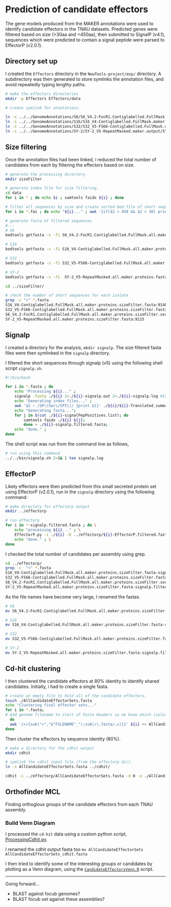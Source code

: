 # Prediction of candidate effectors

The gene models produced from the MAKER annotations were used to identify candidate effectors in the TNAU datasets. Predicted genes were filtered based on size (>30aa and <450aa), then submitted to SignalP (v4.1), sequences which were predicted to contain a signal peptide were parsed to EffectorP (v2.0.1).

## Directory set up

I created the `Effectors` directory in the `NewTools-project/exp/` directory. A subdirectory was then generated to store symlinks the annotation files, and avoid repeatedly typing lengthy paths.

```bash
# make the effectors directories 
mkdir -p Effectors Effectors/data

# create symlink for annotations. 

ln -s ../../GenomeAnnotations/S6/S6_V4.2-FocR1.Contiglabelled.FullMask.maker.output/S6_V4.2-FocR1.Contiglabelled.FullMask.all.maker.proteins.fasta ./
ln -s ../../GenomeAnnotations/S16/S16_V4-Contiglabelled.FullMask.maker.output/S16_V4-Contiglabelled.FullMask.all.maker.proteins.fasta ./
ln -s ../../GenomeAnnotations/S32/S32_V5-FS66-Contiglabelled.FullMask.maker.output/S32_V5-FS66-Contiglabelled.FullMask.all.maker.proteins.fasta ./
ln -s ../../GenomeAnnotations/SY-2/SY-2_V5-RepeatMasked.maker.output/SY-2_V5-RepeatMasked.all.maker.proteins.fasta ./
```

## Size filtering

Once the annotation files had been linked, i reduced the total number of candidates from each by filtering the effectors based on size.

```bash
# generate the processing directory.
mkdir sizeFilter

# generate index file for size filtering.
cd data 
for i in * ; do echo $i ; samtools faidx ${i} ; done 

# filter all sequences by size and create sorted bed file of short sequences . <450aa and >30aa accepted. 
for i in *.fai ; do echo "${i}..." ; awk '{if($2 < 450 && $2 > 30) print $1 "\t0\t" $2 "\t"}' ${i} > ../sizeFilter/${i}.sizeFilter.bed ; bedtools sort -i ../sizeFilter/${i}.sizeFilter.bed > ../sizeFilter/${i}.sizeFilter.sorted.bed ; echo "done." ; done

# generate fasta of filtered sequences
#---
# S6
bedtools getfasta -s -fi S6_V4.2-FocR1.Contiglabelled.FullMask.all.maker.proteins.fasta -bed ../sizeFilter/S6_V4.2-FocR1.Contiglabelled.FullMask.all.maker.proteins.fasta.fai.sizeFilter.sorted.bed -fo ../sizeFilter/S6_V4.2-FocR1.Contiglabelled.FullMask.all.maker.proteins.sizeFilter.sorted.fasta

# S16 
bedtools getfasta -s -fi S16_V4-Contiglabelled.FullMask.all.maker.proteins.fasta -bed ../sizeFilter/S16_V4-Contiglabelled.FullMask.all.maker.proteins.fasta.fai.sizeFilter.sorted.bed -fo ../sizeFilter/S16_V4-Contiglabelled.FullMask.all.maker.proteins.sizeFilter.fasta

# S32
bedtools getfasta -s -fi S32_V5-FS66-Contiglabelled.FullMask.all.maker.proteins.fasta -bed ../sizeFilter/S32_V5-FS66-Contiglabelled.FullMask.all.maker.proteins.fasta.fai.sizeFilter.sorted.bed -fo ../sizeFilter/S32_V5-FS66-Contiglabelled.FullMask.all.maker.proteins.sizeFilter.fasta

# SY-2
bedtools getfasta -s -fi  SY-2_V5-RepeatMasked.all.maker.proteins.fasta -bed ../sizeFilter/SY-2_V5-RepeatMasked.all.maker.proteins.fasta.fai.sizeFilter.sorted.bed -fo ../sizeFilter/SY-2_V5-RepeatMasked.all.maker.proteins.sizeFilter.fasta

cd ../sizeFilter/

# check the number of short sequences for each isolate
grep -c ">" *.fasta
S16_V4-Contiglabelled.FullMask.all.maker.proteins.sizeFilter.fasta:9148
S32_V5-FS66-Contiglabelled.FullMask.all.maker.proteins.sizeFilter.fasta:9253
S6_V4.2-FocR1.Contiglabelled.FullMask.all.maker.proteins.sizeFilter.sorted.fasta:10946
SY-2_V5-RepeatMasked.all.maker.proteins.sizeFilter.fasta:9115
```

## Signalp

I created a directory for the analysis, `mkdir signalp`. The size filtered fasta files were then symlinked in the `signalp` directory.

I  filtered the short sequences through signalp (v5) using the following shell script `signalp.sh`.

```bash
#!/bin/bash

for i in *.fasta ; do 
    echo "Processing ${i}..." ;  
    signalp -fasta ./${i} 1>./${i}-signalp.out 2>./${i}-signalp.log #Identify sequences with signal peptide.
    echo "Generating index files..." ;
    awk '$2 ~ /SP\(Sec\/SPI\)/ {print $1}' ./${i}/${i}-Translated_summary.signalp5 > ./${i}-signalPepPositives.list;
    echo "Generating fasta...";
    for j in $(cat ./${i}-signalPepPositives.list); do 
        samtools faidx ./${i} ${j}; 
        done > ./${i}-signalp.filtered.fasta;
    echo "done." ;
done
```

The shell script was run from the command line as follows,

```bash
# run using this command
../../bin/signalp.sh 2>1& | tee signalp.log
```

## EffectorP

Likely effectors were then predicted from this small secreted protein set using EffectorP (v2.0.1), run in the `signalp` directory using the following command:

```bash
# make directory for effectorp output
mkdir ../effectorp

# run effectorp
for i in *-signalp.filtered.fasta ; do \
    echo "processing ${i}..." ; \
    EffectorP.py -i ./${i} -E ../effectorp/${i}-EffectorP.filtered.fasta > ../effectorp/${i}-EffectorP.filtered.log ; \
    echo "done." ; \
done 
```

I checked the total number of candidates per assembly using grep.

```bash
cd ../effectorp/
grep -c  ">" *.fasta
S16_V4-Contiglabelled.FullMask.all.maker.proteins.sizeFilter.fasta-signalp.filtered.fasta-EffectorP.filtered.fasta:289
S32_V5-FS66-Contiglabelled.FullMask.all.maker.proteins.sizeFilter.fasta-signalp.filtered.fasta-EffectorP.filtered.fasta:314
S6_V4.2-FocR1.Contiglabelled.FullMask.all.maker.proteins.sizeFilter.sorted.fasta-signalp.filtered.fasta-EffectorP.filtered.fasta:333
SY-2_V5-RepeatMasked.all.maker.proteins.sizeFilter.fasta-signalp.filtered.fasta-EffectorP.filtered.fasta:289
```

As the file names have become very large, I renamed the fastas. 

```bash
# S6
mv S6_V4.2-FocR1.Contiglabelled.FullMask.all.maker.proteins.sizeFilter.sorted.fasta-signalp.filtered.fasta-EffectorP.filtered.fasta S6_V4.2-candidateEffectors.fasta

# S16
mv S16_V4-Contiglabelled.FullMask.all.maker.proteins.sizeFilter.fasta-signalp.filtered.fasta-EffectorP.filtered.fasta S16_V4-candidateEffectors.fasta

# S32
mv S32_V5-FS66-Contiglabelled.FullMask.all.maker.proteins.sizeFilter.fasta-signalp.filtered.fasta-EffectorP.filtered.fasta S32_V5-FS66-candidateEffectors.fasta

# SY-2
mv SY-2_V5-RepeatMasked.all.maker.proteins.sizeFilter.fasta-signalp.filtered.fasta-EffectorP.filtered.fasta SY-2_V5-candidateEffectors.fasta
```

## Cd-hit clustering

I then clustered the candidate effectors at 80% identity to identify shared candidates. Initially, i had to create a single fasta.

```bash
# create an empty file to hold all of the candidate effectors.
touch ./AllCandidateEffectorSets.fasta 
echo "Clustering final effector sets..."
for i in *.fasta; 
# Add genome filename to start of Fasta Headers so we know which isolate this came from and  combine all of the individual candidate effector sets by adding them to the empty candidate effector fasta.
  do
  awk '/>/{sub(">","&"FILENAME"_");sub(/\.fasta/,x)}1' ${i} >> AllCandidateEffectorSets.fasta ; 
done 
```

Then cluster the effectors by sequence identity (80%).

```bash
# make a directory for the cdhit output
mkdir cdhit

# symlink the cdhit input file (from the effectorp dir).
ln -s AllCandidateEffectorSets.fasta ../cdhit/

cdhit -i ../effectorp/AllCandidateEffectorSets.fasta -d 0 -o ./AllCandidateEffectorSets -c 0.80 -n 5  -G 1 -g 0 -b 20 -l 10 -s 0.0 -aL 0.0 -aS 0.0 1> cd-hit.log
```

## Orthofinder MCL

Finding orthoglous groups of the candidate effectors from each TNAU assembly.

### Build Venn Diagram

I processed the `cd-hit` data using a custom python script, [ProcessingCdhit.py](https://github.com/JamiePike/NewTools-Project/blob/master/bin/ProcessingCdhit.py).

I renamed the cdhit output fasta too `mv AllCandidateEffectorSets AllCandidateEffectorSets_cdhit.fasta`

I then tried to identify some of the interesting groups or candidates by plotting as a Venn diagram, using the [`CandidateEffectorsVenn.R`](https://github.com/JamiePike/NewTools-Project/blob/master/bin/CandidateEffectorsVenn.R) script.

---

Going forward...

- BLAST against focub genomes?
- BLAST focub set against these assemblies?

